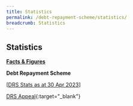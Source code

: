 ```yaml
---
title: Statistics
permalink: /debt-repayment-scheme/statistics/
breadcrumb: Statistics
---
```

[](/files/NumberofInProgressCompletedandFailedCasesforDRS(Apr22).pdf)Statistics
---

<u><b>Facts &amp; Figures</b></u>

**Debt Repayment Scheme**

[[DRS Stats as at 30 Apr 2023](/files/(090523)%20numberofin-progresscompletedandfailed%20cases.pdf/)]

[DRS Appeal](/files/DRSAppeal.pdf/){:target="_blank"}